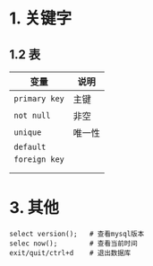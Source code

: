 # 1. 关键字

## 1.2 表

| 变量          | 说明   |
| ------------- | ------ |
| `primary key` | 主键   |
| `not null`    | 非空   |
| `unique`      | 唯一性 |
| `default`     |        |
| `foreign key` |        |
|               |        |
|               |        |

# 3. 其他

```mysql
select version();   # 查看mysql版本
selec now();        # 查看当前时间
exit/quit/ctrl+d    # 退出数据库
```

